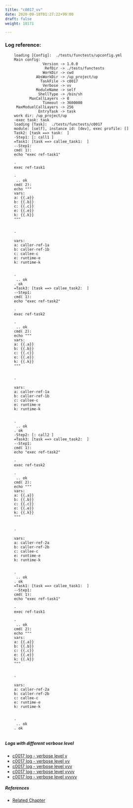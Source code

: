 ```yaml
---
title: "c0017_vv"
date: 2020-09-18T01:27:22+99:00
draft: false
weight: 10171

---
```


### Log reference: <no value>

```
    loading [Config]:  ./tests/functests/upconfig.yml
    Main config:
                 Version -> 1.0.0
                  RefDir -> ./tests/functests
                 WorkDir -> cwd
              AbsWorkDir -> /up_project/up
                TaskFile -> c0017
                 Verbose -> vv
              ModuleName -> self
               ShellType -> /bin/sh
           MaxCallLayers -> 8
                 Timeout -> 3600000
     MaxModuelCallLayers -> 256
               EntryTask -> task
    work dir: /up_project/up
    -exec task: task
    loading [Task]:  ./tests/functests/c0017
    module: [self], instance id: [dev], exec profile: []
    Task2: [task ==> task:  ]
    -Step1: [: call1 ]
    =Task1: [task ==> callee_task1:  ]
    --Step1:
    cmd( 1):
    echo "exec ref-task1"
    
    -
    exec ref-task1
    
    -
     .. ok
    cmd( 2):
    echo """
    vars:
    a: {{.a}}
    b: {{.b}}
    c: {{.c}}
    e: {{.e}}
    k: {{.k}}
    """
    
    
    -
    
    vars:
    a: caller-ref-1a
    b: caller-ref-1b
    c: callee-c
    e: runtime-e
    k: runtime-k
    
    
    -
     .. ok
    . ok
    =Task3: [task ==> callee_task2:  ]
    --Step1:
    cmd( 1):
    echo "exec ref-task2"
    
    -
    exec ref-task2
    
    -
     .. ok
    cmd( 2):
    echo """
    vars:
    a: {{.a}}
    b: {{.b}}
    c: {{.c}}
    e: {{.e}}
    k: {{.k}}
    """
    
    
    -
    
    vars:
    a: caller-ref-1a
    b: caller-ref-1b
    c: callee-c
    e: runtime-e
    k: runtime-k
    
    
    -
     .. ok
    . ok
    -Step2: [: call2 ]
    =Task3: [task ==> callee_task2:  ]
    --Step1:
    cmd( 1):
    echo "exec ref-task2"
    
    -
    exec ref-task2
    
    -
     .. ok
    cmd( 2):
    echo """
    vars:
    a: {{.a}}
    b: {{.b}}
    c: {{.c}}
    e: {{.e}}
    k: {{.k}}
    """
    
    
    -
    
    vars:
    a: caller-ref-2a
    b: caller-ref-2b
    c: callee-c
    e: runtime-e
    k: runtime-k
    
    
    -
     .. ok
    . ok
    =Task1: [task ==> callee_task1:  ]
    --Step1:
    cmd( 1):
    echo "exec ref-task1"
    
    -
    exec ref-task1
    
    -
     .. ok
    cmd( 2):
    echo """
    vars:
    a: {{.a}}
    b: {{.b}}
    c: {{.c}}
    e: {{.e}}
    k: {{.k}}
    """
    
    
    -
    
    vars:
    a: caller-ref-2a
    b: caller-ref-2b
    c: callee-c
    e: runtime-e
    k: runtime-k
    
    
    -
     .. ok
    . ok
    
```

##### Logs with different verbose level
* [c0017 log - verbose level v](../../logs/c0017_v)
* [c0017 log - verbose level vv](../../logs/c0017_vv)
* [c0017 log - verbose level vvv](../../logs/c0017_vvv)
* [c0017 log - verbose level vvvv](../../logs/c0017_vvvv)
* [c0017 log - verbose level vvvvv](../../logs/c0017_vvvvv)

##### References
* [Related Chapter](../../call-func/c0017)
